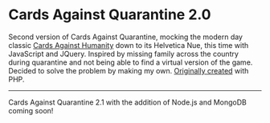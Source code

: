 # Cards Against Quarantine 2.0
Second version of Cards Against Quarantine, mocking the modern day classic [Cards Against Humanity](https://www.cardsagainsthumanity.com/) down to its Helvetica Nue, this time with JavaScript and JQuery. Inspired by missing family across the country during quarantine and not being able to find a virtual version of the game. Decided to solve the problem by making my own. [Originally created](https://github.com/brinkbrink/cards) with PHP.
****
Cards Against Quarantine 2.1 with the addition of Node.js and MongoDB coming soon!

